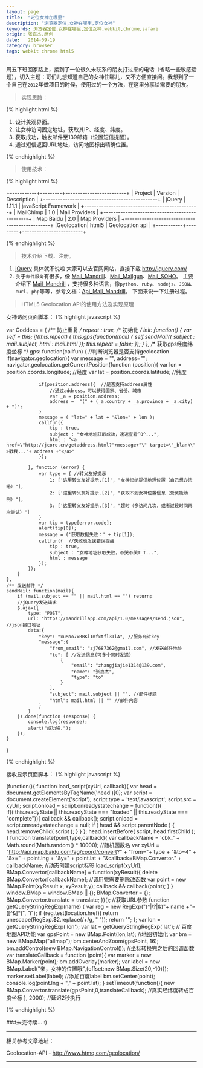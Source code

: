 ```yaml
---
layout: page
title:  "定位女神在哪里"
description: "浏览器定位,女神在哪里,定位女神"
keywords: 浏览器定位,女神在哪里,定位女神,webkit,chrome,safari
origin: 张嘉杰.原创
date:   2014-09-19
category: browser
tags: webkit chrome html5
---
```

周五下班回家路上，接到了一位很久未联系的朋友打过来的电话（省略一些敏感话题），切入主题：哥们儿想知道自己的女神住哪儿，又不方便直接问。我想到了一个自己在`2012`年做项目的时候，使用过的一个方法，在这里分享给需要的朋友。
<!--more-->

> 实现思路： 

{% highlight html %}

1. 设计美观界面。  
2. 让女神访问固定地址，获取其IP、经度、纬度。  
3. 获取成功，触发邮件至139邮箱（设置短信提醒）。
4. 通过短信返回URL地址，访问地图标出精确位置。

{% endhighlight %}

> 使用技术：

{% highlight html %}

+-----------+---------+-------------------------+
|  Project  | Version |       Description       |
+-----------------------------------------------+
|  jQuery   | 1.11.1  |  javaScript Framework   |
+-----------------------------------------------+
| MailChimp |   1.0   |     Mail Providers      |
+-----------------------------------------------+
| Map Baidu |   2.0   |     Map Providers       |
+-----------------------------------------------+
|Geolocation|  html5  |     Geolocation api     |
+-----------+---------+-------------------------+

{% endhighlight %}

> 技术介绍下载、注册。
1. [jQuery] 具体就不说啦 大家可以去官网网站，直接下载 <http://jquery.com/>
2. 关于`邮件服务`有很多，像 [Mail_Mandrill]、[Mail_Mailgun]、[Mail_SOHO]。 主要介绍下 [Mail_Mandrill] ，支持很多种语言，像`python`、`ruby`、`nodejs`、`JSON`、`curl`、`php`等等，参考文档：[Api_Mail_Mandrill]。
下面来说一下注册过程。


> HTML5 Geolocation API的使用方法及实现原理

女神访问页面脚本：
{% highlight javascript %}

var Goddess = {
    /** 防止重复 */
    repeat : true,
    /** 初始化 */
    init: function() {
        var self = this;
        if(this.repeat) {
           this.gps(function(mail) {
                self.sendMail({ subject : mail.subject, html : mail.html });
                this.repeat = false;
           });
        }
    },
    /** 获取gps经度纬度坐标 */
    gps: function(callfun) {
        //判断浏览器是否支持geolocation
        if(navigator.geolocation){
            var message = "", address="";
            navigator.geolocation.getCurrentPosition(function (position){
                var lon = position.coords.longitude; //经度
                var lat = position.coords.latitude;  //纬度

                if(position.address){  //是否支持address属性
                    //通过address，可以获得国家、省份、城市
                    var _a = position.address;
                    address =  "(" + (_a.country + _a.province + _a.city) + ")";
                }
                message = ( "lat=" + lat + "&lon=" + lon );
                callfun({
                    tip : true,
                    subject : "女神地址获取成功，速速查看^0^...",
                    html : "<a href=\"http://jcore.cn/getaddress.html?"+message+"\" target=\"_blank\" >戳我..."+ address +"</a>"
                });

            }, function (error) {
                var type = { //转义友好提示
                    1: ['这里转义友好提示.[1]', "女神拒绝提供地理位置（自己想办法咯）"],
                    2: ['这里转义友好提示.[2]', "获取不到女神位置信息（爱莫能助啊）"],
                    3: ['这里转义友好提示.[3]', "超时（多访问几次，或者过段时间再次尝试）"]
                }
                var tip = type[error.code];
                alert(tip[0]);
                message = ('获取数据失败：' + tip[1]);
                callfun({  //失败也发送错误提醒
                    tip : true,
                    subject : "女神地址获取失败，不哭不哭T_T...",
                    html : message
                });
            });
        }
    },
    /** 发送邮件 */
    sendMail: function(mail){
        if (mail.subject == "" || mail.html == "") return;
        //jQuery发送请求
        $.ajax({
            type: "POST",
            url: "https://mandrillapp.com/api/1.0/messages/send.json", //json接口地址
            data:{
                "key": "xuMao7xRBKlImfxtfl3IlA", //服务允许key
                "message":{
                    "from_email": "zj7687362@gmail.com", //发送邮件地址
                    "to": [ //发送信息(可多个同时发送)
                        {
                            "email": "zhangjiajie1314@139.com",
                            "name": "张嘉杰",
                            "type": "to"
                        }
                    ],
                    "subject": mail.subject || "", //邮件标题
                    "html": mail.html || "" //邮件内容
                }
            }
        }).done(function (response) {
            console.log(response);
            alert("成功咯.");
        });
    }
}

{% endhighlight %}

接收显示页面脚本：
{% highlight javascript %}

(function(){
    function load_script(xyUrl, callback){
        var head = document.getElementsByTagName('head')[0];
        var script = document.createElement('script');
        script.type = 'text/javascript';
        script.src = xyUrl;
        script.onload = script.onreadystatechange = function(){
            if((!this.readyState || this.readyState === "loaded" || this.readyState === "complete")){
                callback && callback();
                script.onload = script.onreadystatechange = null;
                if ( head && script.parentNode ) {
                    head.removeChild( script );
                }
            }
        };
        head.insertBefore( script, head.firstChild );
    }
    function translate(point,type,callback){
        var callbackName = 'cbk_' + Math.round(Math.random() * 10000);	//随机函数名
        var xyUrl = "http://api.map.baidu.com/ag/coord/convert?" +
                    "from="+ type +
                    "&to=4" +
                    "&x=" + point.lng +
                    "&y=" + point.lat +
                    "&callback=BMap.Convertor." + callbackName;
        //动态创建script标签
        load_script(xyUrl);
        BMap.Convertor[callbackName] = function(xyResult){
            delete BMap.Convertor[callbackName];	//调用完需要删除改函数
            var point = new BMap.Point(xyResult.x, xyResult.y);
            callback && callback(point);
        }
    }
    window.BMap = window.BMap || {};
    BMap.Convertor = {};
    BMap.Convertor.translate = translate;
})();
//获取URL参数
function getQueryStringRegExp(name) {
    var reg = new RegExp("(^|\\?|&)"+ name +"=([^&]*)", "i");
    if (reg.test(location.href))
        return unescape(RegExp.$2.replace(/\+/g, " "));
    return "";
};
var lon = getQueryStringRegExp('lon');
var lat = getQueryStringRegExp('lat');
// 百度地图API功能
var gpsPoint = new BMap.Point(lon,lat);
//地图初始化
var bm = new BMap.Map("allmap");
bm.centerAndZoom(gpsPoint, 16);
bm.addControl(new BMap.NavigationControl());
//坐标转换完之后的回调函数
var translateCallback = function (point){
    var marker = new BMap.Marker(point);
    bm.addOverlay(marker);
    var label = new BMap.Label("亲，女神的位置哦",{offset:new BMap.Size(20,-10)});
    marker.setLabel(label); //添加百度label
    bm.setCenter(point);
    console.log(point.lng + "," + point.lat);
}
setTimeout(function(){
    new BMap.Convertor.translate(gpsPoint,0,translateCallback);	 //真实经纬度转成百度坐标
}, 2000); //延迟2秒执行

{% endhighlight %}

###未完待续... :)

-----------------------

相关参考文章地址：

Geolocation-API - <http://www.htmq.com/geolocation/>  

-----------------------


[jQuery]: http://jquery.com/
[Mail_SOHO]: http://sendcloud.sohu.com/
[Mail_Mailgun]: http://www.mailgun.com/
[Mail_Mandrill]: http://mandrillapp.com/
[Api_Mail_Mandrill]: https://mandrillapp.com/api/docs/messages.JSON.html